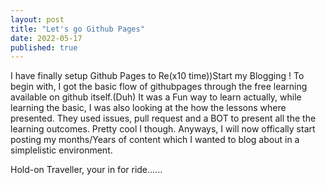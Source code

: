 ```yaml
---
layout: post
title: "Let's go Github Pages"
date: 2022-05-17
published: true
---
```

I have finally setup Github Pages to Re(x10 time))Start my Blogging !
To begin with, I got the basic  flow of githubpages through the 
free learning available on github itself.(Duh)
It was a Fun way to learn actually, while learning the basic, I was also looking 
at the how the lessons where presented.
They used issues, pull request and a BOT to present all the the learning
outcomes. 
Pretty cool I though.
Anyways, I will now offically start posting my months/Years of content which I wanted to blog about
in a simplelistic environment.

Hold-on Traveller, your in for ride......
